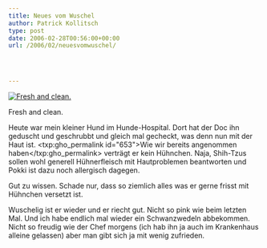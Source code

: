 ```yaml
---
title: Neues vom Wuschel
author: Patrick Kollitsch
type: post
date: 2006-02-28T00:56:00+00:00
url: /2006/02/neuesvomwuschel/




---
```

<div class="flickr">
  <a href="http://www.flickr.com/photos/schreibblogade/105678055/" title="Fresh and clean."><img src="//static.flickr.com/47/105678055_c324fc3243.jpg" alt="Fresh and clean." /></a></p> 
  
  <p>
    Fresh and clean.
  </p>
</div>

Heute war mein kleiner Hund im Hunde-Hospital. Dort hat der Doc ihn geduscht und geschrubbt und gleich mal gecheckt, was denn nun mit der Haut ist. <txp:gho_permalink id="653">Wie wir bereits angenommen haben</txp:gho_permalink> vertr&auml;gt er kein H&uuml;hnchen. Naja, Shih-Tzus sollen wohl generell H&uuml;hnerfleisch mit Hautproblemen beantworten und Pokki ist dazu noch allergisch dagegen. 

Gut zu wissen. Schade nur, dass so ziemlich alles was er gerne frisst mit H&uuml;hnchen versetzt ist.

Wuschelig ist er wieder und er riecht gut. Nicht so pink wie beim letzten Mal. Und ich habe endlich mal wieder ein Schwanzwedeln abbekommen. Nicht so freudig wie der Chef morgens (ich hab ihn ja auch im Krankenhaus alleine gelassen) aber man gibt sich ja mit wenig zufrieden.